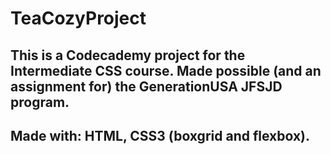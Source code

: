 # TeaCozyProject
## This is a Codecademy project for the Intermediate CSS course. Made possible (and an assignment for) the GenerationUSA JFSJD program.
## Made with: HTML, CSS3 (boxgrid and flexbox).
